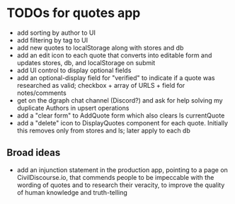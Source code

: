 # TODOs for quotes app

* add sorting by author to UI
* add filtering by tag to UI
* add new quotes to localStorage along with stores and db
* add an edit icon to each quote that converts into editable form and updates stores, db, and localStorage on submit
* add UI control to display optional fields
* add an optional-display field for "verified" to indicate if a quote was researched as valid; checkbox + array of URLS + field for notes/comments
* get on the dgraph chat channel (Discord?) and ask for help solving my duplicate Authors in upsert operations
* add a "clear form" to AddQuote form which also clears ls currentQuote
* add a "delete" icon to DisplayQuotes component for each quote. Initially this removes only from stores and ls; later apply to each db

## Broad ideas

* add an injunction statement in the production app, pointing to a page on CivilDiscourse.io, that commends people to be impeccable with the wording of quotes and to research their veracity, to improve the quality of human knowledge and truth-telling